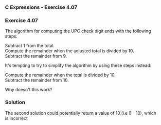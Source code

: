 ### C Expressions - Exercise 4.07

### Exercise 4.07

The algorithm for computing the UPC check digit ends with the following steps:

Subtract 1 from the total.  
Compute the remainder when the adjusted total is divided by 10.  
Subtract the remainder from 9.  

It's tempting to try to simplify the algorithm by using these steps instead:

Compute the remainder when the total is divided by 10.  
Subtract the remainder from 10.

Why doesn't this work?

### Solution

The second solution could potentially return a value of 10 (i.e 0 - 10), which is incorrect